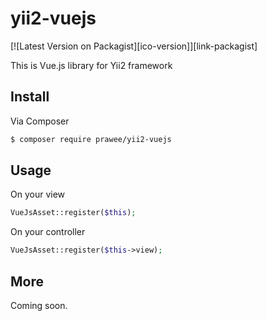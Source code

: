 # yii2-vuejs

[![Latest Version on Packagist][ico-version]][link-packagist]


This is Vue.js library for Yii2 framework 

## Install 
Via Composer
``` bash 
$ composer require prawee/yii2-vuejs
```

## Usage
On your view 
``` php
VueJsAsset::register($this);
```
On your controller
``` php
VueJsAsset::register($this->view);
```
## More 
Coming soon.
